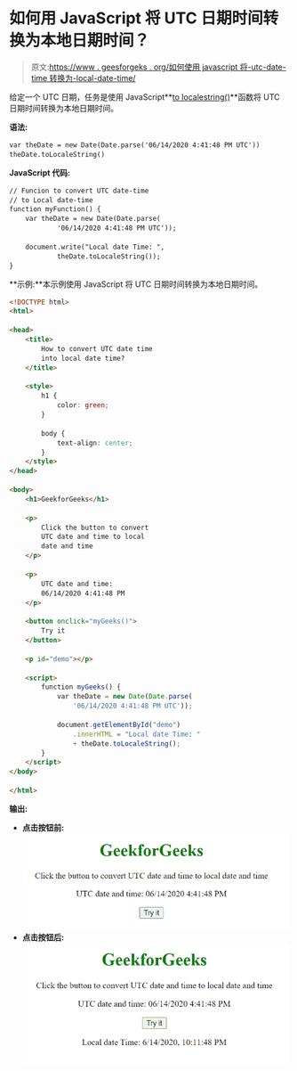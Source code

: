 # 如何用 JavaScript 将 UTC 日期时间转换为本地日期时间？

> 原文:[https://www . geesforgeks . org/如何使用 javascript 将-utc-date-time 转换为-local-date-time/](https://www.geeksforgeeks.org/how-to-convert-utc-date-time-into-local-date-time-using-javascript/)

给定一个 UTC 日期，任务是使用 JavaScript**[to localestring()](https://www.geeksforgeeks.org/javascript-date-tolocalestring/)**函数将 UTC 日期时间转换为本地日期时间。

**语法:**

```html
var theDate = new Date(Date.parse('06/14/2020 4:41:48 PM UTC'))
theDate.toLocaleString()
```

**JavaScript 代码:**

```html
// Funcion to convert UTC date-time
// to Local date-time
function myFunction() {
    var theDate = new Date(Date.parse(
            '06/14/2020 4:41:48 PM UTC'));

    document.write("Local date Time: ", 
            theDate.toLocaleString());
}
```

**示例:**本示例使用 JavaScript 将 UTC 日期时间转换为本地日期时间。

```html
<!DOCTYPE html>
<html>

<head>
    <title>
        How to convert UTC date time
        into local date time?
    </title>

    <style>
        h1 {
            color: green;
        }

        body {
            text-align: center;
        }
    </style>
</head>

<body>
    <h1>GeekforGeeks</h1>

    <p>
        Click the button to convert
        UTC date and time to local
        date and time
    </p>

    <p>
        UTC date and time:
        06/14/2020 4:41:48 PM
    </p>

    <button onclick="myGeeks()">
        Try it
    </button>

    <p id="demo"></p>

    <script>
        function myGeeks() {
            var theDate = new Date(Date.parse(
                '06/14/2020 4:41:48 PM UTC'));

            document.getElementById("demo")
                .innerHTML = "Local date Time: "
                + theDate.toLocaleString();
        }
    </script>
</body>

</html>
```

**输出:**

*   **点击按钮前:**
    ![](img/bd240fad23b4cb569e64c0e66ef81f24.png)
*   **点击按钮后:**
    ![](img/a7d35702dc983fe8676ef415d3747e30.png)